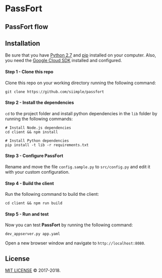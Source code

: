 # PassFort



## PassFort flow 



## Installation 

Be sure that you have [Python 2.7](https://www.python.org/downloads/) and [pip](https://pypi.python.org/pypi/pip) installed on your computer. 
Also, you need the [Google Cloud SDK](https://cloud.google.com/sdk/docs/) installed and configured.

#### Step 1 - Clone this repo

Clone this repo on your working directory running the following command: 

```
git clone https://github.com/siimple/passfort
```

#### Step 2 - Install the dependencies

`cd` to the project folder and install python dependencies in the `lib` folder by running the following commands: 

```shell 
# Install Node.js dependencies
cd client && npm install

# Install Python dependencies
pip install -t lib -r requirements.txt
```

#### Step 3 - Configure PassFort

Rename and move the file `config.sample.py` to `src/config.py` and edit it with your custom configuration. 

#### Step 4 - Build the client

Run the following command to build the client:

```shell
cd client && npm run build
```

#### Step 5 - Run and test

Now you can test **PassFort** by running the following command: 

```
dev_appserver.py app.yaml 
```

Open a new browser window and navigate to `http://localhost:8080`. 


## License 

[MIT LICENSE](./LICENSE) &copy; 2017-2018.


